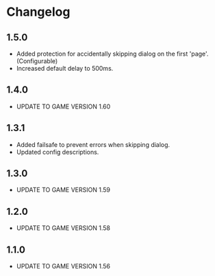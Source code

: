 # Changelog

## 1.5.0
- Added protection for accidentally skipping dialog on the first 'page'. (Configurable)
- Increased default delay to 500ms.

## 1.4.0
- UPDATE TO GAME VERSION 1.60

## 1.3.1
- Added failsafe to prevent errors when skipping dialog.
- Updated config descriptions.

## 1.3.0
- UPDATE TO GAME VERSION 1.59

## 1.2.0
- UPDATE TO GAME VERSION 1.58

## 1.1.0
- UPDATE TO GAME VERSION 1.56